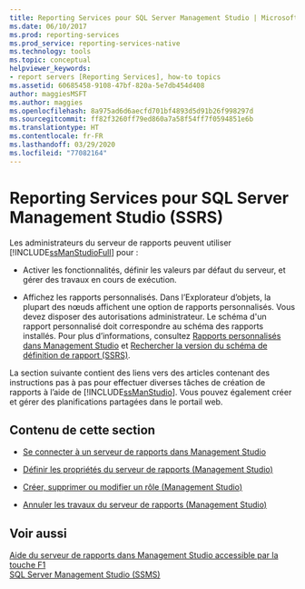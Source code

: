 ```yaml
---
title: Reporting Services pour SQL Server Management Studio | Microsoft Docs
ms.date: 06/10/2017
ms.prod: reporting-services
ms.prod_service: reporting-services-native
ms.technology: tools
ms.topic: conceptual
helpviewer_keywords:
- report servers [Reporting Services], how-to topics
ms.assetid: 60685458-9108-47bf-820a-5e7db454d408
author: maggiesMSFT
ms.author: maggies
ms.openlocfilehash: 8a975ad6d6aecfd701bf4893d5d91b26f998297d
ms.sourcegitcommit: ff82f3260ff79ed860a7a58f54ff7f0594851e6b
ms.translationtype: HT
ms.contentlocale: fr-FR
ms.lasthandoff: 03/29/2020
ms.locfileid: "77082164"
---
```

# <a name="reporting-services-in-sql-server-management-studio-ssrs"></a>Reporting Services pour SQL Server Management Studio (SSRS)
  Les administrateurs du serveur de rapports peuvent utiliser [!INCLUDE[ssManStudioFull](../../includes/ssmanstudiofull-md.md)] pour :  
  
-   Activer les fonctionnalités, définir les valeurs par défaut du serveur, et gérer des travaux en cours de exécution.  
  
-   Affichez les rapports personnalisés. Dans l’Explorateur d’objets, la plupart des nœuds affichent une option de rapports personnalisés. Vous devez disposer des autorisations administrateur. Le schéma d'un rapport personnalisé doit correspondre au schéma des rapports installés. Pour plus d’informations, consultez [Rapports personnalisés dans Management Studio](../../ssms/object/custom-reports-in-management-studio.md) et [Rechercher la version du schéma de définition de rapport &#40;SSRS&#41;](../../reporting-services/reports/find-the-report-definition-schema-version-ssrs.md).  
  
 La section suivante contient des liens vers des articles contenant des instructions pas à pas pour effectuer diverses tâches de création de rapports à l’aide de [!INCLUDE[ssManStudio](../../includes/ssmanstudio-md.md)]. Vous pouvez également créer et gérer des planifications partagées dans le portail web.  
  
## <a name="in-this-section"></a>Contenu de cette section  
  
-   [Se connecter à un serveur de rapports dans Management Studio](../../reporting-services/tools/connect-to-a-report-server-in-management-studio.md)  
  
-   [Définir les propriétés du serveur de rapports &#40;Management Studio&#41;](../../reporting-services/tools/set-report-server-properties-management-studio.md)  
  
-   [Créer, supprimer ou modifier un rôle &#40;Management Studio&#41;](../../reporting-services/security/role-definitions-create-delete-or-modify.md)  
  
-   [Annuler les travaux du serveur de rapports &#40;Management Studio&#41;](../../reporting-services/tools/cancel-report-server-jobs-management-studio.md)  
  
## <a name="see-also"></a>Voir aussi  
 [Aide du serveur de rapports dans Management Studio accessible par la touche F1](../../reporting-services/tools/report-server-in-management-studio-f1-help.md)   
 [SQL Server Management Studio (SSMS)](../../ssms/sql-server-management-studio-ssms.md)  
  
